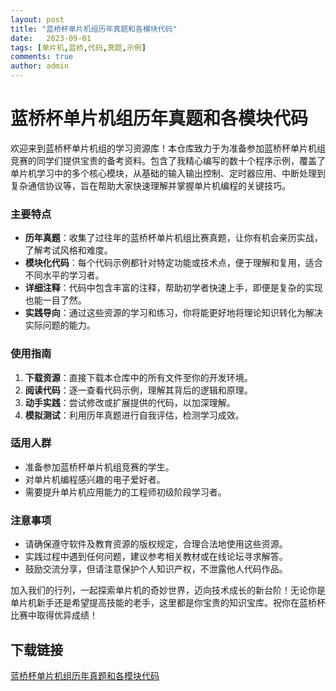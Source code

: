 ```yaml
---
layout: post
title: "蓝桥杯单片机组历年真题和各模块代码"
date:   2023-09-01
tags: [单片机,蓝桥,代码,真题,示例]
comments: true
author: admin
---
```

# 蓝桥杯单片机组历年真题和各模块代码

欢迎来到蓝桥杯单片机组的学习资源库！本仓库致力于为准备参加蓝桥杯单片机组竞赛的同学们提供宝贵的备考资料。包含了我精心编写的数十个程序示例，覆盖了单片机学习中的多个核心模块，从基础的输入输出控制、定时器应用、中断处理到复杂通信协议等，旨在帮助大家快速理解并掌握单片机编程的关键技巧。

### 主要特点

- **历年真题**：收集了过往年的蓝桥杯单片机组比赛真题，让你有机会亲历实战，了解考试风格和难度。
- **模块化代码**：每个代码示例都针对特定功能或技术点，便于理解和复用，适合不同水平的学习者。
- **详细注释**：代码中包含丰富的注释，帮助初学者快速上手，即便是复杂的实现也能一目了然。
- **实践导向**：通过这些资源的学习和练习，你将能更好地将理论知识转化为解决实际问题的能力。

### 使用指南

1. **下载资源**：直接下载本仓库中的所有文件至你的开发环境。
2. **阅读代码**：逐一查看代码示例，理解其背后的逻辑和原理。
3. **动手实践**：尝试修改或扩展提供的代码，以加深理解。
4. **模拟测试**：利用历年真题进行自我评估，检测学习成效。

### 适用人群

- 准备参加蓝桥杯单片机组竞赛的学生。
- 对单片机编程感兴趣的电子爱好者。
- 需要提升单片机应用能力的工程师初级阶段学习者。

### 注意事项

- 请确保遵守软件及教育资源的版权规定，合理合法地使用这些资源。
- 实践过程中遇到任何问题，建议参考相关教材或在线论坛寻求解答。
- 鼓励交流分享，但请注意保护个人知识产权，不泄露他人代码作品。

加入我们的行列，一起探索单片机的奇妙世界，迈向技术成长的新台阶！无论你是单片机新手还是希望提高技能的老手，这里都是你宝贵的知识宝库。祝你在蓝桥杯比赛中取得优异成绩！

## 下载链接

[蓝桥杯单片机组历年真题和各模块代码](https://pan.quark.cn/s/4bb183b19918)